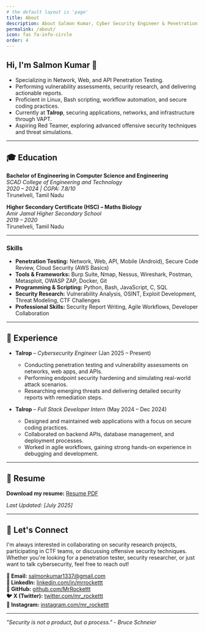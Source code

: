 ```yaml
---
# the default layout is 'page'
title: About
description: About Salmon Kumar, Cyber Security Engineer & Penetration Tester
permalink: /about/
icon: fas fa-info-circle
order: 4
---
```

  

## Hi, I'm Salmon Kumar 👋  

- Specializing in Network, Web, and API Penetration Testing.
- Performing vulnerability assessments, security research, and delivering actionable reports.
- Proficient in Linux, Bash scripting, workflow automation, and secure coding practices.
- Currently at **Talrop**, securing applications, networks, and infrastructure through VAPT.
- Aspiring Red Teamer, exploring advanced offensive security techniques and threat simulations.


---

## 🎓 Education

**Bachelor of Engineering in Computer Science and Engineering**  
*SCAD College of Engineering and Technology*  
*2020 – 2024 | CGPA: 7.8/10*  
Tirunelveli, Tamil Nadu

**Higher Secondary Certificate (HSC) – Maths Biology**  
*Amir Jamal Higher Secondary School*  
*2019 – 2020*  
Tirunelveli, Tamil Nadu


---


### Skills  

- **Penetration Testing:** Network, Web, API, Mobile (Android), Secure Code Review, Cloud Security (AWS Basics)  
- **Tools & Frameworks:** Burp Suite, Nmap, Nessus, Wireshark, Postman, Metasploit, OWASP ZAP, Docker, Git  
- **Programming & Scripting:** Python, Bash, JavaScript, C, SQL  
- **Security Research:** Vulnerability Analysis, OSINT, Exploit Development, Threat Modeling, CTF Challenges  
- **Professional Skills:** Security Report Writing, Agile Workflows, Developer Collaboration  


---

## 💼 Experience  

- **Talrop** – *Cybersecurity Engineer* (Jan 2025 – Present)  
  - Conducting penetration testing and vulnerability assessments on networks, web apps, and APIs.  
  - Performing endpoint security hardening and simulating real-world attack scenarios.  
  - Researching emerging threats and delivering detailed security reports with remediation steps.  

- **Talrop** – *Full Stack Developer Intern* (May 2024 – Dec 2024)  
  - Designed and maintained web applications with a focus on secure coding practices.  
  - Collaborated on backend APIs, database management, and deployment processes.  
  - Worked in agile workflows, gaining strong hands-on experience in debugging and development.  

---


## 📄 Resume

**Download my resume:** [Resume PDF](/assets/resume/Salmon-Kumar.pdf)

*Last Updated: [July 2025]*

---

## 🤝 Let's Connect

I'm always interested in collaborating on security research projects, participating in CTF teams, or discussing offensive security techniques. Whether you're looking for a penetration tester, security researcher, or just want to talk cybersecurity, feel free to reach out!

**📧 Email:** [salmonkumar1337@gmail.com](mailto:salmonkumar1337@gmail.com)  
**💼 LinkedIn:** [linkedin.com/in/mrrockettt](https://linkedin.com/in/mrrockettt)  
**🐙 GitHub:** [github.com/MrRockettt](https://github.com/MrRockettt)  
**🐦 X (Twitter):** [twitter.com/mr_rockettt](https://twitter.com/mr_rockettt)  
**📸 Instagram:** [instagram.com/mr_rockettt](https://instagram.com/mr_rockettt)  


---

*"Security is not a product, but a process." - Bruce Schneier*

